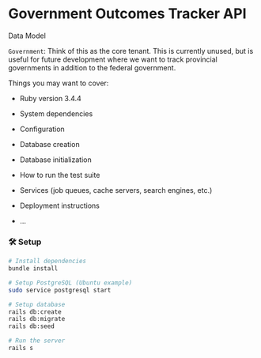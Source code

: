 # Government Outcomes Tracker API


Data Model

`Government`:
  Think of this as the core tenant. This is currently unused, but is useful for future development where we want to track
  provincial governments in addition to the federal government. 
  


Things you may want to cover:

* Ruby version
  3.4.4
* System dependencies

* Configuration

* Database creation

* Database initialization

* How to run the test suite

* Services (job queues, cache servers, search engines, etc.)

* Deployment instructions

* ...

### 🛠 Setup

```bash
# Install dependencies
bundle install

# Setup PostgreSQL (Ubuntu example)
sudo service postgresql start

# Setup database
rails db:create
rails db:migrate
rails db:seed

# Run the server
rails s
```